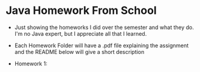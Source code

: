 # Java Homework From School

- Just showing the homeworks I did over the semester and what they do. I'm no Java expert, but I appreciate all that I learned.

- Each Homework Folder will have a .pdf file explaining the assignment and the README below will give a short description

- Homework 1: 